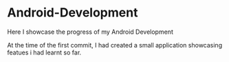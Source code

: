 # Android-Development

Here I showcase the progress of my Android Development

At the time of the first commit, I had created a small application showcasing featues i had learnt so far. 
